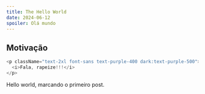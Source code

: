 ```yaml
---
title: The Hello World
date: 2024-06-12
spoiler: Olá mundo
---
```

## Motivação

```js eval
<p className="text-2xl font-sans text-purple-400 dark:text-purple-500">
  <i>Fala, rapeize!!!</i>
</p>
```

Hello world, marcando o primeiro post.